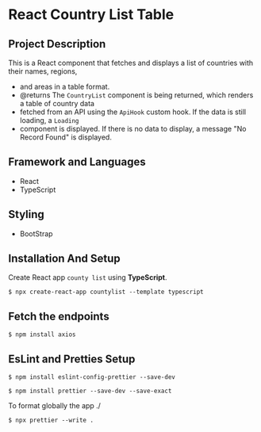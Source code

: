 # React Country List Table 
## Project Description
 This is a React component that fetches and displays a list of countries with their names, regions,
 * and areas in a table format.
 * @returns The `CountryList` component is being returned, which renders a table of country data
 * fetched from an API using the `ApiHook` custom hook. If the data is still loading, a `Loading`
 * component is displayed. If there is no data to display, a message "No Record Found" is displayed.
   
## Framework and Languages 
- React
- TypeScript
## Styling  
- BootStrap
  

## Installation And Setup  
Create React app `county list`  using **TypeScript**.

`$ npx create-react-app countylist --template typescript`

## Fetch the endpoints
`$ npm install axios`
## EsLint and Pretties Setup
`$ npm install eslint-config-prettier --save-dev`

`$ npm install prettier --save-dev --save-exact`

To format globally the app ./

`$ npx prettier --write .`
